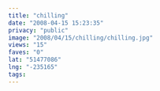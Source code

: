 ```yaml
---
title: "chilling"
date: "2008-04-15 15:23:35"
privacy: "public"
image: "2008/04/15/chilling/chilling.jpg"
views: "15"
faves: "0"
lat: "51477086"
lng: "-235165"
tags:
---
```


